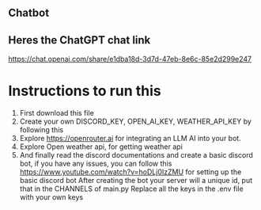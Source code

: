 ## Chatbot

## Heres the ChatGPT chat link
https://chat.openai.com/share/e1dba18d-3d7d-47eb-8e6c-85e2d299e247

# Instructions to run this
1) First download this file
2) Create your own DISCORD_KEY, OPEN_AI_KEY, WEATHER_API_KEY by following this
3) Explore https://openrouter.ai for integrating an LLM AI into your bot.
4) Explore Open weather api, for getting weather api
5) And finally read the discord documentations and create a basic discord bot, if you have any issues, you can follow this https://www.youtube.com/watch?v=hoDLj0IzZMU for setting up the basic discord bot
After creating the bot  your server will a unique id, put that in the CHANNELS of main.py
Replace all the keys in the .env file with your own keys
